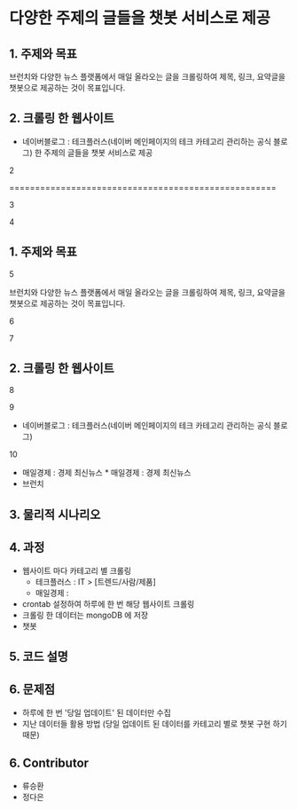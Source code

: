 다양한 주제의 글들을 챗봇 서비스로 제공
====================================================

## 1. 주제와 목표
브런치와 다양한 뉴스 플랫폼에서 매일 올라오는 글을 크롤링하여 제목, 링크, 요약글을 챗봇으로 제공하는 것이 목표입니다.

## 2. 크롤링 한 웹사이트
 
 * 네이버블로그 : 테크플러스(네이버 메인페이지의 테크 카테고리 관리하는 공식 블로그)
한 주제의 글들을 챗봇 서비스로 제공

2

====================================================

3



4

## 1. 주제와 목표

5

브런치와 다양한 뉴스 플랫폼에서 매일 올라오는 글을 크롤링하여 제목, 링크, 요약글을 챗봇으로 제공하는 것이 목표입니다.

6



7

## 2. 크롤링 한 웹사이트

8

 

9

 * 네이버블로그 : 테크플러스(네이버 메인페이지의 테크 카테고리 관리하는 공식 블로그)

10

 * 매일경제 : 경제 최신뉴스 * 매일경제 : 경제 최신뉴스
 * 브런치


## 3. 물리적 시나리오



## 4. 과정

  * 웹사이트 마다 카테고리 별 크롤링 
    * 테크플러스 : IT > [트렌드/사람/제품]
    * 매일경제 : 
  * crontab 설정하여 하루에 한 번 해당 웹사이트 크롤링
  * 크롤링 한 데이터는 mongoDB 에 저장
  * 챗봇 

## 5. 코드 설명




## 6. 문제점

 * 하루에 한 번 '당일 업데이트' 된 데이터만 수집
 * 지난 데이터들 활용 방법 (당일 업데이트 된 데이터를 카테고리 별로 챗봇 구현 하기 때문)


## 6. Contributor

 * 류승환
 * 정다은

